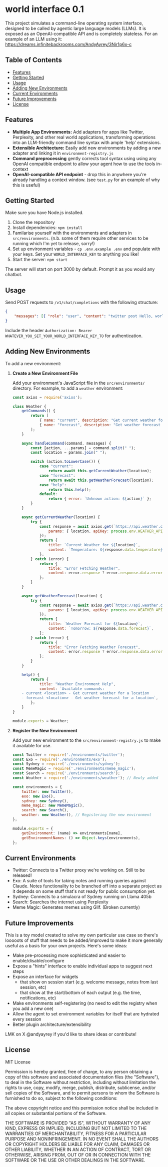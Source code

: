 # world interface 0.1

This project simulates a command-line operating system interface, designed to be called by agentic large language models (LLMs). It is exposed as an OpenAI-compatible API and is completely stateless.
For an example of an LLM using it: https://dreams.infinitebackrooms.com/AndyAyrey/3Nir1p6x-c

## Table of Contents

-   [Features](#features)
-   [Getting Started](#getting-started)
-   [Usage](#usage)
-   [Adding New Environments](#adding-new-environments)
-   [Current Environments](#current-environments)
-   [Future Improvements](#future-improvements)
-   [License](#license)

## Features

-   **Multiple App Environments:** Add adapters for apps like Twitter, Perplexity, and other real world applications, transforming operations into an LLM-friendly command line syntax with ample 'help' extensions.
-   **Extensible Architecture:** Easily add new environments by adding a new adapter and linking it in `environment-registry.js`
-   **Command preprocessing** gently corrects tool syntax using using any OpenAI compatible endpoint to allow your agent how to use the tools in-context
-   **OpenAI-compatible API endpoint** - drop this in anywhere you're already handling a context window. (see `test.py` for an example of why this is useful)

## Getting Started

Make sure you have Node.js installed.

1. Clone the repository
2. Install dependencies: `npm install`
3. Familarise yourself with the environments and adapters in `src/environments`. (n.b. some of them require other services to be running which I'm yet to release, sorry!)
4. Set up environment variables - `cp .env.example .env` and populate with your keys. Set your `WORLD_INTERFACE_KEY` to anything you like!
5. Start the server: `npm start`

The server will start on port 3000 by default. Prompt it as you would any chatbot.

## Usage

Send POST requests to `/v1/chat/completions` with the following structure:

```json
{
    "messages": [{ "role": "user", "content": "twitter post Hello, world!" }]
}
```

Include the header `Authorization: Bearer WHATEVER_YOU_SET_YOUR_WORLD_INTERFACE_KEY_TO` for authentication.

## Adding New Environments

To add a new environment:

1. **Create a New Environment File**

    Add your environment's JavaScript file in the `src/environments/` directory. For example, to add a `weather` environment:

    ```javascript:src/environments/weather.js
    const axios = require('axios');

    class Weather {
        getCommands() {
            return [
                { name: "current", description: "Get current weather for a location" },
                { name: "forecast", description: "Get weather forecast for a location" },
            ];
        }

        async handleCommand(command, messages) {
            const [action, ...params] = command.split(" ");
            const location = params.join(" ");

            switch (action.toLowerCase()) {
                case "current":
                    return await this.getCurrentWeather(location);
                case "forecast":
                    return await this.getWeatherForecast(location);
                case "help":
                    return this.help();
                default:
                    return { error: `Unknown action: ${action}` };
            }
        }

        async getCurrentWeather(location) {
            try {
                const response = await axios.get(`https://api.weather.com/v3/weather/conditions`, {
                    params: { location, apiKey: process.env.WEATHER_API_KEY },
                });
                return {
                    title: `Current Weather for ${location}`,
                    content: `Temperature: ${response.data.temperature}\nConditions: ${response.data.conditions}`,
                };
            } catch (error) {
                return {
                    title: "Error Fetching Weather",
                    content: error.response ? error.response.data.error : error.message,
                };
            }
        }

        async getWeatherForecast(location) {
            try {
                const response = await axios.get(`https://api.weather.com/v3/weather/forecast`, {
                    params: { location, apiKey: process.env.WEATHER_API_KEY },
                });
                return {
                    title: `Weather Forecast for ${location}`,
                    content: `Tomorrow: ${response.data.forecast}`,
                };
            } catch (error) {
                return {
                    title: "Error Fetching Weather Forecast",
                    content: error.response ? error.response.data.error : error.message,
                };
            }
        }

        help() {
            return {
                title: "Weather Environment Help",
                content: `Available commands:
        - current <location> - Get current weather for a location
        - forecast <location> - Get weather forecast for a location`,
            };
        }
    }

    module.exports = Weather;
    ```

2. **Register the New Environment**

    Add your new environment to the `src/environment-registry.js` to make it available for use.

    ```javascript:src/environment-registry.js
    const Twitter = require('./environments/twitter');
    const Exo = require('./environments/exo');
    const Sydney = require('./environments/sydney');
    const MemeMagic = require('./environments/meme_magic');
    const Search = require('./environments/search');
    const Weather = require('./environments/weather'); // Newly added

    const environments = {
        twitter: new Twitter(),
        exo: new Exo(),
        sydney: new Sydney(),
        meme_magic: new MemeMagic(),
        search: new Search(),
        weather: new Weather(), // Registering the new environment
    };

    module.exports = {
        getEnvironment: (name) => environments[name],
        getEnvironmentNames: () => Object.keys(environments),
    };
    ```

## Current Environments

-   Twitter: Connects to a Twitter proxy we're working on. Still to be released!
-   Exo: A suite of tools for taking notes and running queries against Claude. Notes functionality to be branched off into a separate project as it depends on some stuff that's not ready for public consumption yet.
-   Sydney: Connects to a simulacra of Sydney running on Llama 405b
-   Search: Searches the internet using Perplexity
-   Meme Magic: Generates memes using Glif. (Broken currently)

## Future Improvements

This is a toy model created to solve my own particular use case so there's looooots of stuff that needs to be added/improved to make it more generally useful as a basis for your own projects. Here's some ideas:

-   Make pre-processing more sophisticated and easier to enable/disable/configure
-   Expose a "hints" interface to enable individual apps to suggest next steps
-   Expose an interface for widgets
    -   that show on session start (e.g. welcome message, notes from last session, etc)
    -   that show at the start/bottom of each output (e.g. the time, notifications, etc)
-   Make environments self-registering (no need to edit the registry when you add a new one)
-   Allow the agent to set environment variables for itself that are hydrated every session
-   Better plugin architecture/extensibility

LMK on X @andyayrey if you'd like to share ideas or contribute!

## License

MIT License

Permission is hereby granted, free of charge, to any person obtaining a copy
of this software and associated documentation files (the "Software"), to deal
in the Software without restriction, including without limitation the rights
to use, copy, modify, merge, publish, distribute, sublicense, and/or sell
copies of the Software, and to permit persons to whom the Software is
furnished to do so, subject to the following conditions:

The above copyright notice and this permission notice shall be included in all
copies or substantial portions of the Software.

THE SOFTWARE IS PROVIDED "AS IS", WITHOUT WARRANTY OF ANY KIND, EXPRESS OR
IMPLIED, INCLUDING BUT NOT LIMITED TO THE WARRANTIES OF MERCHANTABILITY,
FITNESS FOR A PARTICULAR PURPOSE AND NONINFRINGEMENT. IN NO EVENT SHALL THE
AUTHORS OR COPYRIGHT HOLDERS BE LIABLE FOR ANY CLAIM, DAMAGES OR OTHER
LIABILITY, WHETHER IN AN ACTION OF CONTRACT, TORT OR OTHERWISE, ARISING FROM,
OUT OF OR IN CONNECTION WITH THE SOFTWARE OR THE USE OR OTHER DEALINGS IN THE
SOFTWARE.
